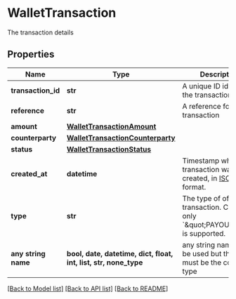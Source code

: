 # WalletTransaction

The transaction details

## Properties
Name | Type | Description | Notes
------------ | ------------- | ------------- | -------------
**transaction_id** | **str** | A unique ID identifying the transaction | 
**reference** | **str** | A reference for the transaction | 
**amount** | [**WalletTransactionAmount**](WalletTransactionAmount.md) |  | 
**counterparty** | [**WalletTransactionCounterparty**](WalletTransactionCounterparty.md) |  | 
**status** | [**WalletTransactionStatus**](WalletTransactionStatus.md) |  | 
**created_at** | **datetime** | Timestamp when the transaction was created, in [ISO 8601](https://wikipedia.org/wiki/ISO_8601) format. | 
**type** | **str** | The type of of the transaction. Currently, only &#x60;\&quot;PAYOUT\&quot;&#x60; is supported. | defaults to "PAYOUT"
**any string name** | **bool, date, datetime, dict, float, int, list, str, none_type** | any string name can be used but the value must be the correct type | [optional]

[[Back to Model list]](../README.md#documentation-for-models) [[Back to API list]](../README.md#documentation-for-api-endpoints) [[Back to README]](../README.md)


